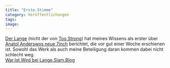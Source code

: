 ```yaml
---
title: "Erste.Stimme"
category: Veröffentlichungen
tags: 
image: 
---
```


[Der Lange](http://ringumusic.de/langeslamblog/?p=262) (nicht der von [Too Strong](http://de.wikipedia.org/wiki/Too_Strong)) hat meines Wissens als erster über [Anatol Anderswos neue 7inch](http://www.misantropolis.de/2008/09/anatol-anderswo-waristwird-7-drausen/) berichtet, die vor gut einer Woche erschienen ist. Sowohl das Werk als auch meine Beteiligung daran kommen dabei nicht schlecht weg.  
[War.Ist.Wird bei Lange.Slam.Blog](http://ringumusic.de/langeslamblog/?p=262)